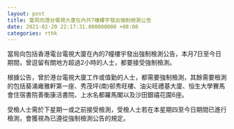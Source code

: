 ```yaml
---
layout: post
title: 當局向港台電視大廈在內共7幢樓宇發出強制檢測公告
date: 2021-02-20 22:17:31.000000000 +08:00
categories: rthk
---
```


當局向包括香港電台電視大廈在內的7幢樓宇發出強制檢測公告，本月7日至今日期間，曾逗留有關地方超過2小時的人士，都要接受強制檢測。

根據公告，曾於港台電視大廈工作或值勤的人士，都需要強制檢測，其餘需要檢測的包括葵涌雍雅軒第一座、秀茂坪(南)邨秀旺樓、油尖旺禮基大廈、恒生大學賽馬會住宿書院善衡康活書院、上水名都羅馬閣以及沙田銀禧花園6座。

受檢人士需於下星期一或之前接受檢測，受檢人士若在本星期四至今日期間已進行檢測，會獲視為已遵從強制檢測公告的規定。
